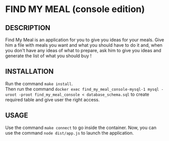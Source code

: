 # FIND MY MEAL (console edition)

## DESCRIPTION
Find My Meal is an application for you to give you ideas for your meals. Give him a file with meals you want and what you should have to do it and, when you don't have any ideas of what to prepare, ask him to give you ideas and generate the list of what you should buy !

## INSTALLATION
Run the command ```make install```. \
Then run the command ```docker exec find_my_meal_console-mysql-1 mysql -uroot -proot find_my_meal_console < database_schema.sql``` to create required table and give user the right access.

## USAGE
Use the command ```make connect``` to go inside the container. Now, you can use the command ```node dist/app.js``` to launch the application.